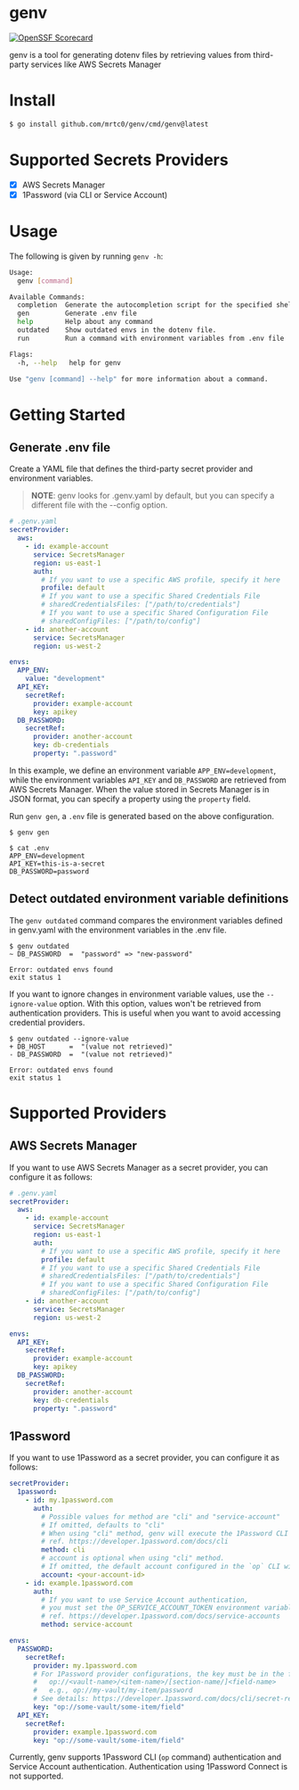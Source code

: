 # genv

[![OpenSSF Scorecard](https://api.scorecard.dev/projects/github.com/mrtc0/genv/badge)](https://scorecard.dev/viewer/?uri=github.com/mrtc0/genv)

genv is a tool for generating dotenv files by retrieving values from third-party services like AWS Secrets Manager

# Install

```bash
$ go install github.com/mrtc0/genv/cmd/genv@latest
```

# Supported Secrets Providers

- [x] AWS Secrets Manager
- [x] 1Password (via CLI or Service Account)

# Usage

The following is given by running `genv -h`:

```bash
Usage:
  genv [command]

Available Commands:
  completion  Generate the autocompletion script for the specified shell
  gen         Generate .env file
  help        Help about any command
  outdated    Show outdated envs in the dotenv file.
  run         Run a command with environment variables from .env file

Flags:
  -h, --help   help for genv

Use "genv [command] --help" for more information about a command.
```

# Getting Started

## Generate .env file

Create a YAML file that defines the third-party secret provider and environment variables.

> **NOTE**: genv looks for .genv.yaml by default, but you can specify a different file with the --config option.

```yaml
# .genv.yaml
secretProvider:
  aws:
    - id: example-account
      service: SecretsManager
      region: us-east-1
      auth:
        # If you want to use a specific AWS profile, specify it here
        profile: default
        # If you want to use a specific Shared Credentials File
        # sharedCredentialsFiles: ["/path/to/credentials"]
        # If you want to use a specific Shared Configuration File
        # sharedConfigFiles: ["/path/to/config"]
    - id: another-account
      service: SecretsManager
      region: us-west-2

envs:
  APP_ENV:
    value: "development"
  API_KEY:
    secretRef:
      provider: example-account
      key: apikey
  DB_PASSWORD:
    secretRef:
      provider: another-account
      key: db-credentials
      property: ".password"
```

In this example, we define an environment variable `APP_ENV=development`, while the environment variables `API_KEY` and `DB_PASSWORD` are retrieved from AWS Secrets Manager.
When the value stored in Secrets Manager is in JSON format, you can specify a property using the `property` field.

Run `genv gen`, a `.env` file is generated based on the above configuration.

```shell
$ genv gen

$ cat .env
APP_ENV=development
API_KEY=this-is-a-secret
DB_PASSWORD=password
```

## Detect outdated environment variable definitions

The `genv outdated` command compares the environment variables defined in genv.yaml with the environment variables in the .env file.

```shell
$ genv outdated
~ DB_PASSWORD  =  "password" => "new-password"

Error: outdated envs found
exit status 1
```

If you want to ignore changes in environment variable values, use the `--ignore-value` option. With this option, values won't be retrieved from authentication providers.
This is useful when you want to avoid accessing credential providers.

```shell
$ genv outdated --ignore-value
+ DB_HOST      =  "(value not retrieved)"
- DB_PASSWORD  =  "(value not retrieved)"

Error: outdated envs found
exit status 1
```

# Supported Providers

## AWS Secrets Manager

If you want to use AWS Secrets Manager as a secret provider, you can configure it as follows:

```yaml
# .genv.yaml
secretProvider:
  aws:
    - id: example-account
      service: SecretsManager
      region: us-east-1
      auth:
        # If you want to use a specific AWS profile, specify it here
        profile: default
        # If you want to use a specific Shared Credentials File
        # sharedCredentialsFiles: ["/path/to/credentials"]
        # If you want to use a specific Shared Configuration File
        # sharedConfigFiles: ["/path/to/config"]
    - id: another-account
      service: SecretsManager
      region: us-west-2

envs:
  API_KEY:
    secretRef:
      provider: example-account
      key: apikey
  DB_PASSWORD:
    secretRef:
      provider: another-account
      key: db-credentials
      property: ".password"
```

## 1Password

If you want to use 1Password as a secret provider, you can configure it as follows:

```yaml
secretProvider:
  1password:
    - id: my.1password.com
      auth:
        # Possible values for method are "cli" and "service-account"
        # If omitted, defaults to "cli"
        # When using "cli" method, genv will execute the 1Password CLI (`op`) command.
        # ref. https://developer.1password.com/docs/cli
        method: cli
        # account is optional when using "cli" method.
        # If omitted, the default account configured in the `op` CLI will be used.
        account: <your-account-id>
    - id: example.1password.com
      auth:
        # If you want to use Service Account authentication,
        # you must set the OP_SERVICE_ACCOUNT_TOKEN environment variable.
        # ref. https://developer.1password.com/docs/service-accounts
        method: service-account

envs:
  PASSWORD:
    secretRef:
      provider: my.1password.com
      # For 1Password provider configurations, the key must be in the format of a secret reference URI.
      #   op://<vault-name>/<item-name>/[section-name/]<field-name>
      #   e.g., op://my-vault/my-item/password
      # See details: https://developer.1password.com/docs/cli/secret-references
      key: "op://some-vault/some-item/field"
  API_KEY:
    secretRef:
      provider: example.1password.com
      key: "op://some-vault/some-item/field"
```

Currently, genv supports 1Password CLI (`op` command) authentication and Service Account authentication. Authentication using 1Password Connect is not supported.
